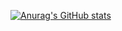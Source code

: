 [![Anurag's GitHub stats](https://github-readme-stats.vercel.app/api?username=JonatasT&count_private=true&show_icons=true&rank_circle=true)](https://github.com/anuraghazra/github-readme-stats)

<!--
**JonatasT/JonatasT** is a ✨ _special_ ✨ repository because its `README.md` (this file) appears on your GitHub profile.

Here are some ideas to get you started:

- 🔭 I’m currently working on ...
- 🌱 I’m currently learning ...
- 👯 I’m looking to collaborate on ...
- 🤔 I’m looking for help with ...
- 💬 Ask me about ...
- 📫 How to reach me: ...
- 😄 Pronouns: ...
- ⚡ Fun fact: ...
-->
